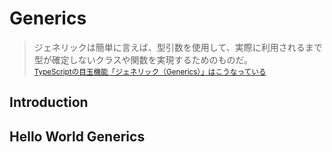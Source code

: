 # Generics
> ジェネリックは簡単に言えば、型引数を使用して、実際に利用されるまで型が確定しないクラスや関数を実現するためのものだ。  
> <sup>[TypeScriptの目玉機能「ジェネリック（Generics）」はこうなっている](http://www.buildinsider.net/language/tsgeneric/01)</sup>

## Introduction
## Hello World Generics

